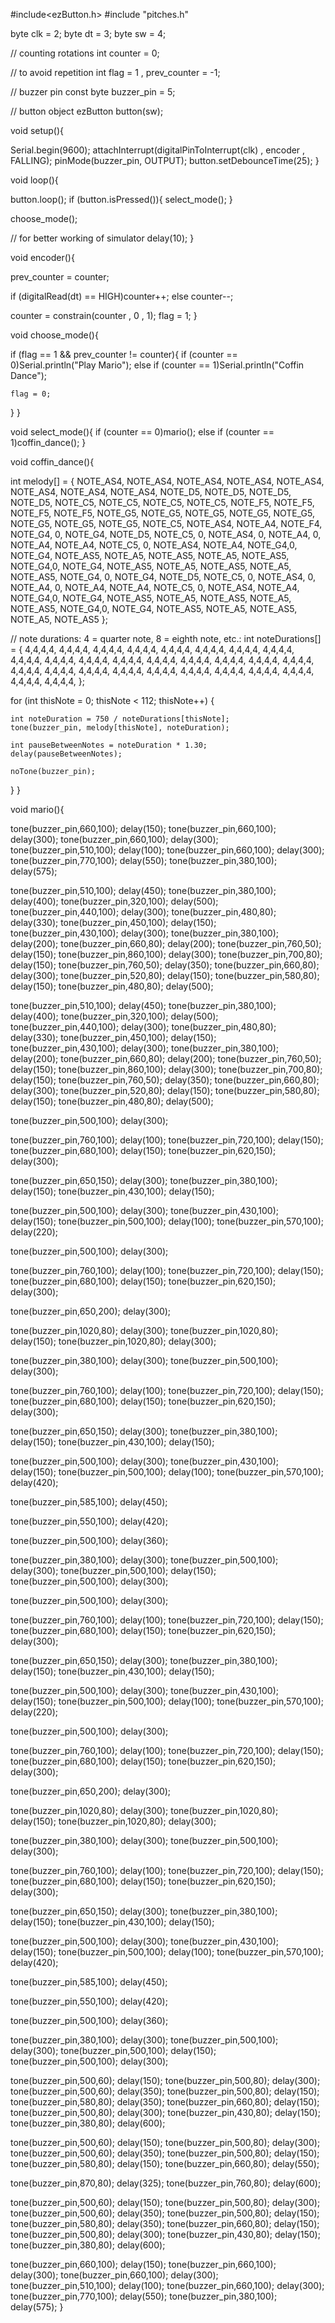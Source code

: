 #include<ezButton.h>
#include "pitches.h"

byte clk = 2;
byte dt = 3;
byte sw = 4;

//  counting rotations
int counter = 0;

//  to avoid repetition
int flag = 1 , prev_counter = -1;

//  buzzer pin
const byte buzzer_pin = 5;

//  button object
ezButton button(sw);

void setup(){

  Serial.begin(9600);
  attachInterrupt(digitalPinToInterrupt(clk) , encoder , FALLING);
  pinMode(buzzer_pin, OUTPUT);
  button.setDebounceTime(25);
}

void loop(){

  button.loop();
  if (button.isPressed()){
    select_mode();
  }

  choose_mode();

  //  for better working of simulator
  delay(10);
}

void encoder(){

  prev_counter = counter;

  if (digitalRead(dt)  ==  HIGH)counter++;
  else counter--;

  counter = constrain(counter , 0 , 1);
  flag = 1;
}

void choose_mode(){

  if (flag  ==  1  &&  prev_counter  !=  counter){
    if (counter  ==  0)Serial.println("Play Mario");
    else if (counter  ==  1)Serial.println("Coffin Dance");

    flag = 0;
  }
}

void select_mode(){
  if (counter  ==  0)mario();
  else if (counter  ==  1)coffin_dance();
}

void coffin_dance(){

  int melody[] = {
  NOTE_AS4, NOTE_AS4, NOTE_AS4, NOTE_AS4,
  NOTE_AS4, NOTE_AS4, NOTE_AS4, NOTE_AS4,
  NOTE_D5, NOTE_D5, NOTE_D5, NOTE_D5,
  NOTE_C5, NOTE_C5, NOTE_C5, NOTE_C5, 
  NOTE_F5, NOTE_F5, NOTE_F5, NOTE_F5, 
  NOTE_G5, NOTE_G5, NOTE_G5, NOTE_G5,
  NOTE_G5, NOTE_G5, NOTE_G5, NOTE_G5,
  NOTE_C5, NOTE_AS4, NOTE_A4, NOTE_F4,
  NOTE_G4, 0, NOTE_G4, NOTE_D5,
  NOTE_C5, 0, NOTE_AS4, 0,
  NOTE_A4, 0, NOTE_A4, NOTE_A4,
  NOTE_C5, 0, NOTE_AS4, NOTE_A4, 
  NOTE_G4,0, NOTE_G4, NOTE_AS5,
  NOTE_A5, NOTE_AS5, NOTE_A5, NOTE_AS5,
  NOTE_G4,0, NOTE_G4, NOTE_AS5,
  NOTE_A5, NOTE_AS5, NOTE_A5, NOTE_AS5,
  NOTE_G4, 0, NOTE_G4, NOTE_D5,
  NOTE_C5, 0, NOTE_AS4, 0,
  NOTE_A4, 0, NOTE_A4, NOTE_A4,
  NOTE_C5, 0, NOTE_AS4, NOTE_A4, 
  NOTE_G4,0, NOTE_G4, NOTE_AS5,
  NOTE_A5, NOTE_AS5, NOTE_A5, NOTE_AS5,
  NOTE_G4,0, NOTE_G4, NOTE_AS5,
  NOTE_A5, NOTE_AS5, NOTE_A5, NOTE_AS5
 };

// note durations: 4 = quarter note, 8 = eighth note, etc.:
int noteDurations[] = {
  4,4,4,4,
  4,4,4,4,
  4,4,4,4,
  4,4,4,4,
  4,4,4,4,
  4,4,4,4,
  4,4,4,4,
  4,4,4,4,
  4,4,4,4,
  4,4,4,4,
  4,4,4,4,
  4,4,4,4,
  4,4,4,4,
  4,4,4,4,
  4,4,4,4,
  4,4,4,4,
  4,4,4,4,
  4,4,4,4,
  4,4,4,4,
  4,4,4,4,
  4,4,4,4,
  4,4,4,4,
  4,4,4,4,
  4,4,4,4,
  4,4,4,4,
  4,4,4,4,
  4,4,4,4,
  4,4,4,4,
  };
  
  for (int thisNote = 0; thisNote < 112; thisNote++) {   

    int noteDuration = 750 / noteDurations[thisNote];
    tone(buzzer_pin, melody[thisNote], noteDuration);

    int pauseBetweenNotes = noteDuration * 1.30;
    delay(pauseBetweenNotes);
    
    noTone(buzzer_pin);
  }
}

void mario(){

  tone(buzzer_pin,660,100);
  delay(150);
  tone(buzzer_pin,660,100);
  delay(300);
  tone(buzzer_pin,660,100);
  delay(300);
  tone(buzzer_pin,510,100);
  delay(100);
  tone(buzzer_pin,660,100);
  delay(300);
  tone(buzzer_pin,770,100);
  delay(550);
  tone(buzzer_pin,380,100);
  delay(575);

  tone(buzzer_pin,510,100);
  delay(450);
  tone(buzzer_pin,380,100);
  delay(400);
  tone(buzzer_pin,320,100);
  delay(500);
  tone(buzzer_pin,440,100);
  delay(300);
  tone(buzzer_pin,480,80);
  delay(330);
  tone(buzzer_pin,450,100);
  delay(150);
  tone(buzzer_pin,430,100);
  delay(300);
  tone(buzzer_pin,380,100);
  delay(200);
  tone(buzzer_pin,660,80);
  delay(200);
  tone(buzzer_pin,760,50);
  delay(150);
  tone(buzzer_pin,860,100);
  delay(300);
  tone(buzzer_pin,700,80);
  delay(150);
  tone(buzzer_pin,760,50);
  delay(350);
  tone(buzzer_pin,660,80);
  delay(300);
  tone(buzzer_pin,520,80);
  delay(150);
  tone(buzzer_pin,580,80);
  delay(150);
  tone(buzzer_pin,480,80);
  delay(500);

  tone(buzzer_pin,510,100);
  delay(450);
  tone(buzzer_pin,380,100);
  delay(400);
  tone(buzzer_pin,320,100);
  delay(500);
  tone(buzzer_pin,440,100);
  delay(300);
  tone(buzzer_pin,480,80);
  delay(330);
  tone(buzzer_pin,450,100);
  delay(150);
  tone(buzzer_pin,430,100);
  delay(300);
  tone(buzzer_pin,380,100);
  delay(200);
  tone(buzzer_pin,660,80);
  delay(200);
  tone(buzzer_pin,760,50);
  delay(150);
  tone(buzzer_pin,860,100);
  delay(300);
  tone(buzzer_pin,700,80);
  delay(150);
  tone(buzzer_pin,760,50);
  delay(350);
  tone(buzzer_pin,660,80);
  delay(300);
  tone(buzzer_pin,520,80);
  delay(150);
  tone(buzzer_pin,580,80);
  delay(150);
  tone(buzzer_pin,480,80);
  delay(500);

  tone(buzzer_pin,500,100);
  delay(300);

  tone(buzzer_pin,760,100);
  delay(100);
  tone(buzzer_pin,720,100);
  delay(150);
  tone(buzzer_pin,680,100);
  delay(150);
  tone(buzzer_pin,620,150);
  delay(300);

  tone(buzzer_pin,650,150);
  delay(300);
  tone(buzzer_pin,380,100);
  delay(150);
  tone(buzzer_pin,430,100);
  delay(150);

  tone(buzzer_pin,500,100);
  delay(300);
  tone(buzzer_pin,430,100);
  delay(150);
  tone(buzzer_pin,500,100);
  delay(100);
  tone(buzzer_pin,570,100);
  delay(220);

  tone(buzzer_pin,500,100);
  delay(300);

  tone(buzzer_pin,760,100);
  delay(100);
  tone(buzzer_pin,720,100);
  delay(150);
  tone(buzzer_pin,680,100);
  delay(150);
  tone(buzzer_pin,620,150);
  delay(300);

  tone(buzzer_pin,650,200);
  delay(300);

  tone(buzzer_pin,1020,80);
  delay(300);
  tone(buzzer_pin,1020,80);
  delay(150);
  tone(buzzer_pin,1020,80);
  delay(300);

  tone(buzzer_pin,380,100);
  delay(300);
  tone(buzzer_pin,500,100);
  delay(300);

  tone(buzzer_pin,760,100);
  delay(100);
  tone(buzzer_pin,720,100);
  delay(150);
  tone(buzzer_pin,680,100);
  delay(150);
  tone(buzzer_pin,620,150);
  delay(300);

  tone(buzzer_pin,650,150);
  delay(300);
  tone(buzzer_pin,380,100);
  delay(150);
  tone(buzzer_pin,430,100);
  delay(150);

  tone(buzzer_pin,500,100);
  delay(300);
  tone(buzzer_pin,430,100);
  delay(150);
  tone(buzzer_pin,500,100);
  delay(100);
  tone(buzzer_pin,570,100);
  delay(420);

  tone(buzzer_pin,585,100);
  delay(450);

  tone(buzzer_pin,550,100);
  delay(420);

  tone(buzzer_pin,500,100);
  delay(360);

  tone(buzzer_pin,380,100);
  delay(300);
  tone(buzzer_pin,500,100);
  delay(300);
  tone(buzzer_pin,500,100);
  delay(150);
  tone(buzzer_pin,500,100);
  delay(300);

  tone(buzzer_pin,500,100);
  delay(300);

  tone(buzzer_pin,760,100);
  delay(100);
  tone(buzzer_pin,720,100);
  delay(150);
  tone(buzzer_pin,680,100);
  delay(150);
  tone(buzzer_pin,620,150);
  delay(300);

  tone(buzzer_pin,650,150);
  delay(300);
  tone(buzzer_pin,380,100);
  delay(150);
  tone(buzzer_pin,430,100);
  delay(150);

  tone(buzzer_pin,500,100);
  delay(300);
  tone(buzzer_pin,430,100);
  delay(150);
  tone(buzzer_pin,500,100);
  delay(100);
  tone(buzzer_pin,570,100);
  delay(220);

  tone(buzzer_pin,500,100);
  delay(300);

  tone(buzzer_pin,760,100);
  delay(100);
  tone(buzzer_pin,720,100);
  delay(150);
  tone(buzzer_pin,680,100);
  delay(150);
  tone(buzzer_pin,620,150);
  delay(300);

  tone(buzzer_pin,650,200);
  delay(300);

  tone(buzzer_pin,1020,80);
  delay(300);
  tone(buzzer_pin,1020,80);
  delay(150);
  tone(buzzer_pin,1020,80);
  delay(300);

  tone(buzzer_pin,380,100);
  delay(300);
  tone(buzzer_pin,500,100);
  delay(300);

  tone(buzzer_pin,760,100);
  delay(100);
  tone(buzzer_pin,720,100);
  delay(150);
  tone(buzzer_pin,680,100);
  delay(150);
  tone(buzzer_pin,620,150);
  delay(300);

  tone(buzzer_pin,650,150);
  delay(300);
  tone(buzzer_pin,380,100);
  delay(150);
  tone(buzzer_pin,430,100);
  delay(150);

  tone(buzzer_pin,500,100);
  delay(300);
  tone(buzzer_pin,430,100);
  delay(150);
  tone(buzzer_pin,500,100);
  delay(100);
  tone(buzzer_pin,570,100);
  delay(420);

  tone(buzzer_pin,585,100);
  delay(450);

  tone(buzzer_pin,550,100);
  delay(420);

  tone(buzzer_pin,500,100);
  delay(360);

  tone(buzzer_pin,380,100);
  delay(300);
  tone(buzzer_pin,500,100);
  delay(300);
  tone(buzzer_pin,500,100);
  delay(150);
  tone(buzzer_pin,500,100);
  delay(300);

  tone(buzzer_pin,500,60);
  delay(150);
  tone(buzzer_pin,500,80);
  delay(300);
  tone(buzzer_pin,500,60);
  delay(350);
  tone(buzzer_pin,500,80);
  delay(150);
  tone(buzzer_pin,580,80);
  delay(350);
  tone(buzzer_pin,660,80);
  delay(150);
  tone(buzzer_pin,500,80);
  delay(300);
  tone(buzzer_pin,430,80);
  delay(150);
  tone(buzzer_pin,380,80);
  delay(600);

  tone(buzzer_pin,500,60);
  delay(150);
  tone(buzzer_pin,500,80);
  delay(300);
  tone(buzzer_pin,500,60);
  delay(350);
  tone(buzzer_pin,500,80);
  delay(150);
  tone(buzzer_pin,580,80);
  delay(150);
  tone(buzzer_pin,660,80);
  delay(550);

  tone(buzzer_pin,870,80);
  delay(325);
  tone(buzzer_pin,760,80);
  delay(600);

  tone(buzzer_pin,500,60);
  delay(150);
  tone(buzzer_pin,500,80);
  delay(300);
  tone(buzzer_pin,500,60);
  delay(350);
  tone(buzzer_pin,500,80);
  delay(150);
  tone(buzzer_pin,580,80);
  delay(350);
  tone(buzzer_pin,660,80);
  delay(150);
  tone(buzzer_pin,500,80);
  delay(300);
  tone(buzzer_pin,430,80);
  delay(150);
  tone(buzzer_pin,380,80);
  delay(600);

  tone(buzzer_pin,660,100);
  delay(150);
  tone(buzzer_pin,660,100);
  delay(300);
  tone(buzzer_pin,660,100);
  delay(300);
  tone(buzzer_pin,510,100);
  delay(100);
  tone(buzzer_pin,660,100);
  delay(300);
  tone(buzzer_pin,770,100);
  delay(550);
  tone(buzzer_pin,380,100);
  delay(575);
}
